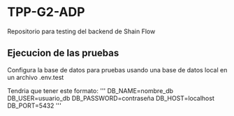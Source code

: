 # TPP-G2-ADP
Repositorio para testing del backend de Shain Flow

## Ejecucion de las pruebas
Configura la base de datos para pruebas usando una base de datos local en un archivo .env.test

Tendria que tener este formato:
'''
DB_NAME=nombre_db
DB_USER=usuario_db
DB_PASSWORD=contraseña
DB_HOST=localhost
DB_PORT=5432
'''